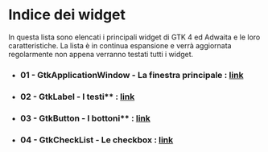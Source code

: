 # Indice dei widget
In questa lista sono elencati i principali widget di GTK 4 ed Adwaita e le loro caratteristiche. La lista è in continua espansione e verrà aggiornata regolarmente non appena verranno testati tutti i widget.

- ### 01 - GtkApplicationWindow - La finestra principale : [link](/Capitoli/Guida_ai_widget/01_GtkApplicationWindow.md)
- ### 02 - GtkLabel - I testi** : [link](/Capitoli/Guida_ai_widget/02_GtkLabel.md)
- ### 03 - GtkButton - I bottoni** : [link](/Capitoli/Guida_ai_widget/03_GtkButton.md)
- ### 04 - GtkCheckList - Le checkbox : [link](/Capitoli/Guida_ai_widget/04_GtkCheckList.md)
